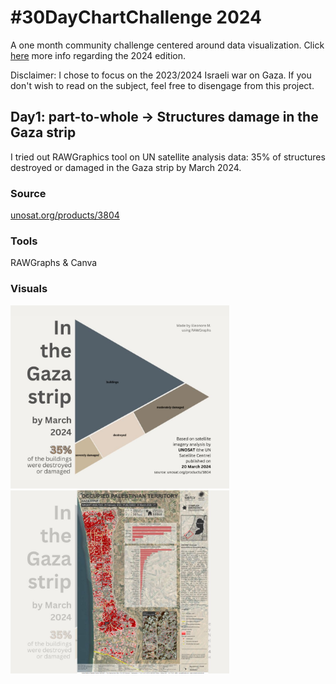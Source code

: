 # #30DayChartChallenge 2024

A one month community challenge centered around data visualization.
Click [here](https://github.com/30DayChartChallenge/Edition2024) more info regarding the 2024 edition.

Disclaimer: I chose to focus on the 2023/2024 Israeli war on Gaza. If you don't wish to read on the subject, feel free to disengage from this project.

## Day1: part-to-whole -> Structures damage in the Gaza strip
I tried out RAWGraphics tool on UN satellite analysis data: 35% of structures destroyed or damaged in the Gaza strip by March 2024.

### Source 
[unosat.org/products/3804](https://unosat.org/products/3804)

### Tools
RAWGraphs & Canva

### Visuals
<div>
<img src="structures-damage-gaza-strip-march24/slide1.jpg" alt="Structures damage in the Gaza strip, treemap chart" width="350"/>
<img src="structures-damage-gaza-strip-march24/slide2.jpg" alt="Structures damage in the Gaza strip, sources / info" width="350"/>
</div>

